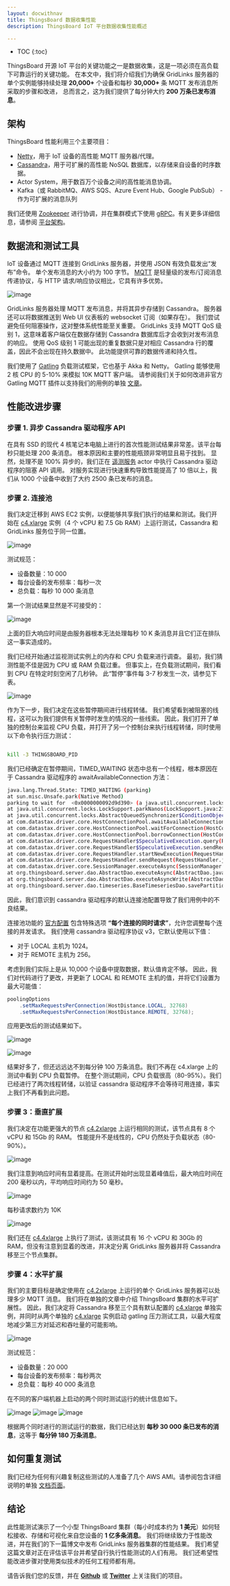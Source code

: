 ```yaml
---
layout: docwithnav
title: ThingsBoard 数据收集性能
description: ThingsBoard IoT 平台数据收集性能概述

---
```


* TOC
{:toc}

ThingsBoard 开源 IoT 平台的关键功能之一是数据收集，这是一项必须在高负载下可靠运行的关键功能。
在本文中，我们将介绍我们为确保 GridLinks 服务器的单个实例能够持续处理 **20,000+** 个设备和每秒 **30,000+** 条 MQTT 发布消息所采取的步骤和改进，
总而言之，这为我们提供了每分钟大约 **200 万条已发布消息**。

## 架构

ThingsBoard 性能利用三个主要项目：

- [Netty](http://netty.io/)，用于 IoT 设备的高性能 MQTT 服务器/代理。
- [Cassandra](http://cassandra.apache.org/)，用于可扩展的高性能 NoSQL 数据库，以存储来自设备的时序数据。
- Actor System，用于数百万个设备之间的高性能消息协调。
- Kafka（或 RabbitMQ、AWS SQS、Azure Event Hub、Google PubSub） - 作为可扩展的消息队列

我们还使用 [Zookeeper](https://zookeeper.apache.org/) 进行协调，并在集群模式下使用 [gRPC](http://www.grpc.io/)。有关更多详细信息，请参阅 [平台架构](/docs/reference/)。

## 数据流和测试工具

IoT 设备通过 MQTT 连接到 GridLinks 服务器，并使用 JSON 有效负载发出“发布”命令。
单个发布消息的大小约为 100 字节。
[MQTT](http://mqtt.org/) 是轻量级的发布/订阅消息传递协议，与 HTTP 请求/响应协议相比，它具有许多优势。

![image](/images/reference/performance/performance-diagram-0.svg)

GridLinks 服务器处理 MQTT 发布消息，并将其异步存储到 Cassandra。
服务器还可以将数据推送到 Web UI 仪表板的 websocket 订阅（如果存在）。
我们尝试避免任何阻塞操作，这对整体系统性能至关重要。
GridLinks 支持 MQTT QoS 级别 1，这意味着客户端仅在数据存储到 Cassandra 数据库后才会收到对发布消息的响应。
使用 QoS 级别 1 可能出现的重复数据只是对相应 Cassandra 行的覆盖，因此不会出现在持久数据中。
此功能提供可靠的数据传递和持久性。

我们使用了 [Gatling](http://gatling.io/) 负载测试框架，它也基于 Akka 和 Netty。
Gatling 能够使用 2 核 CPU 的 5-10% 来模拟 10K MQTT 客户端。
请参阅我们关于如何改进非官方 Gatling MQTT 插件以支持我们的用例的单独 [文章](/docs/reference/performance-tools)。

## 性能改进步骤

### 步骤 1. 异步 Cassandra 驱动程序 API

在具有 SSD 的现代 4 核笔记本电脑上进行的首次性能测试结果非常差。该平台每秒只能处理 200 条消息。
根本原因和主要的性能瓶颈非常明显且易于找到。
显然，处理不是 100% 异步的，我们正在 [遥测服务](/docs/user-guide/telemetry/) actor 中执行 Cassandra 驱动程序的阻塞 API 调用。
对服务实现进行快速重构导致性能提高了 10 倍以上，我们从 1000 个设备中收到了大约 2500 条已发布的消息。

### 步骤 2. 连接池

我们决定迁移到 AWS EC2 实例，以便能够共享我们执行的结果和测试。我们开始在 [c4.xlarge](http://www.ec2instances.info/?selected=c4.xlarge) 实例（4 个 vCPU 和 7.5 Gb RAM）上运行测试，Cassandra 和 GridLinks 服务位于同一位置。

![image](/images/reference/performance/performance-diagram-1.svg)

测试规范：

- 设备数量：10 000
- 每台设备的发布频率：每秒一次
- 总负载：每秒 10 000 条消息

第一个测试结果显然是不可接受的：

![image](/images/reference/performance/single_node_no_fix_stats.png)


上面的巨大响应时间是由服务器根本无法处理每秒 10 K 条消息并且它们正在排队这一事实造成的。

我们已经开始通过监视测试实例上的内存和 CPU 负载来进行调查。
最初，我们猜测性能不佳是因为 CPU 或 RAM 负载过重。
但事实上，在负载测试期间，我们看到 CPU 在特定时刻空闲了几秒钟。
此“暂停”事件每 3-7 秒发生一次，请参见下表。

![image](/images/reference/performance/single_node_no_fix_rps.png)

作为下一步，我们决定在这些暂停期间进行线程转储。
我们希望看到被阻塞的线程，这可以为我们提供有关暂停时发生的情况的一些线索。
因此，我们打开了单独的控制台来监视 CPU 负载，并打开了另一个控制台来执行线程转储，同时使用以下命令执行压力测试：

```bash

kill -3 THINGSBOARD_PID

```

我们已经确定在暂停期间，TIMED_WAITING 状态中总有一个线程，根本原因在于 Cassandra 驱动程序的 awaitAvailableConnection 方法：

```bash
java.lang.Thread.State: TIMED_WAITING (parking)
at sun.misc.Unsafe.park(Native Method)
parking to wait for  <0x0000000092d9d390> (a java.util.concurrent.locks.AbstractQueuedSynchronizer$ConditionObject)
at java.util.concurrent.locks.LockSupport.parkNanos(LockSupport.java:215)
at java.util.concurrent.locks.AbstractQueuedSynchronizer$ConditionObject.await(AbstractQueuedSynchronizer.java:2163)
at com.datastax.driver.core.HostConnectionPool.awaitAvailableConnection(HostConnectionPool.java:287)
at com.datastax.driver.core.HostConnectionPool.waitForConnection(HostConnectionPool.java:328)
at com.datastax.driver.core.HostConnectionPool.borrowConnection(HostConnectionPool.java:251)
at com.datastax.driver.core.RequestHandler$SpeculativeExecution.query(RequestHandler.java:301)
at com.datastax.driver.core.RequestHandler$SpeculativeExecution.sendRequest(RequestHandler.java:281)
at com.datastax.driver.core.RequestHandler.startNewExecution(RequestHandler.java:115)
at com.datastax.driver.core.RequestHandler.sendRequest(RequestHandler.java:91)
at com.datastax.driver.core.SessionManager.executeAsync(SessionManager.java:132)
at org.thingsboard.server.dao.AbstractDao.executeAsync(AbstractDao.java:91)
at org.thingsboard.server.dao.AbstractDao.executeAsyncWrite(AbstractDao.java:75)
at org.thingsboard.server.dao.timeseries.BaseTimeseriesDao.savePartition(BaseTimeseriesDao.java:135)
```

因此，我们意识到 cassandra 驱动程序的默认连接池配置导致了我们用例中的不良结果。

连接池功能的 [官方配置](http://docs.datastax.com/en/developer/java-driver/2.1/manual/pooling/) 包含特殊选项
**“每个连接的同时请求”**，允许您调整每个连接的并发请求。
我们使用 cassandra 驱动程序协议 v3，它默认使用以下值：

- 对于 LOCAL 主机为 1024。
- 对于 REMOTE 主机为 256。

考虑到我们实际上是从 10,000 个设备中提取数据，默认值肯定不够。
因此，我们对代码进行了更改，并更新了 LOCAL 和 REMOTE 主机的值，并将它们设置为最大可能值：

```java
poolingOptions
    .setMaxRequestsPerConnection(HostDistance.LOCAL, 32768)
    .setMaxRequestsPerConnection(HostDistance.REMOTE, 32768);
```

应用更改后的测试结果如下。

![image](/images/reference/performance/single_node_with_fix_stats.png)

![image](/images/reference/performance/single_node_with_fix_rps.png)

结果好多了，但还远远达不到每分钟 100 万条消息。我们不再在 c4.xlarge 上的测试中看到 CPU 负载暂停。
在整个测试期间，CPU 负载很高（80-95%）。我们已经进行了两次线程转储，以验证 cassandra 驱动程序不会等待可用连接，事实上我们不再看到此问题。

### 步骤 3：垂直扩展

我们决定在功能更强大的节点 [c4.2xlarge](http://www.ec2instances.info/?selected=c4.2xlarge) 上运行相同的测试，该节点具有 8 个 vCPU 和 15Gb 的 RAM。
性能提升不是线性的，CPU 仍然处于负载状态（80-90%）。

![image](/images/reference/performance/single_node_x2_with_fix_stats.png)

我们注意到响应时间有显着提高。在测试开始时出现显着峰值后，最大响应时间在 200 毫秒以内，平均响应时间约为 50 毫秒。

![image](/images/reference/performance/single_node_x2_with_fix_time.png)

每秒请求数约为 10K

![image](/images/reference/performance/single_node_x2_with_fix_rps.png)

我们还在 [c4.4xlarge](http://www.ec2instances.info/?selected=c4.4xlarge) 上执行了测试，该测试具有 16 个 vCPU 和 30Gb 的 RAM，但没有注意到显着的改进，并决定分离 GridLinks 服务器并将 Cassandra 移至三个节点集群。

### 步骤 4：水平扩展

我们的主要目标是确定使用在 [c4.2xlarge](http://www.ec2instances.info/?selected=c4.2xlarge) 上运行的单个 GridLinks 服务器可以处理多少 MQTT 消息。
我们将在单独的文章中介绍 ThingsBoard 集群的水平可扩展性。
因此，我们决定将 Cassandra 移至三个具有默认配置的 [c4.xlarge](http://www.ec2instances.info/?selected=c4.xlarge) 单独实例，并同时从两个单独的 [c4.xlarge](http://www.ec2instances.info/?selected=c4.xlarge) 实例启动 gatling 压力测试工具，以最大程度地减少第三方对延迟和吞吐量的可能影响。

![image](/images/reference/performance/performance-diagram-2.svg)

测试规范：

- 设备数量：20 000
- 每台设备的发布频率：每秒两次
- 总负载：每秒 40 000 条消息

在不同的客户端机器上启动的两个同时测试运行的统计信息如下。

![image](/images/reference/performance/cluster_stats.png)
![image](/images/reference/performance/cluster_rps.png)
![image](/images/reference/performance/cluster_responses_ps.png)

根据两个同时进行的测试运行的数据，我们已经达到 **每秒 30 000 条已发布的消息**，这等于 **每分钟 180 万条消息**。

## 如何重复测试

我们已经为任何有兴趣复制这些测试的人准备了几个 AWS AMI。请参阅包含详细说明的单独 [文档页面](/docs/reference/performance-tests)。

## 结论

此性能测试演示了一个小型 ThingsBoard 集群（每小时成本约为 **1 美元**）如何轻松接收、存储和可视化来自您设备的 **1 亿多条消息**。
我们将继续致力于性能改进，并在我们的下一篇博文中发布 GridLinks 服务器集群的性能结果。
我们希望这篇文章对正在评估该平台并希望自行执行性能测试的人们有用。
我们还希望性能改进步骤对使用类似技术的任何工程师都有用。

请告诉我们您的反馈，并在 [**Github**](https://github.com/thingsboard/thingsboard) 或 [**Twitter**](https://twitter.com/thingsboard) 上关注我们的项目。